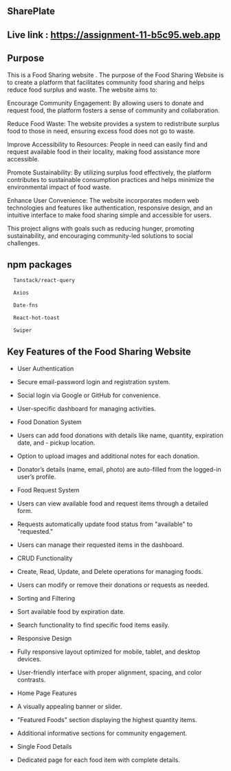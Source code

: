 ## SharePlate

## Live link : https://assignment-11-b5c95.web.app

## Purpose

This is a Food Sharing website .
The purpose of the Food Sharing Website is to create a platform that facilitates community food sharing and helps reduce food surplus and waste. The website aims to:

Encourage Community Engagement: By allowing users to donate and request food, the platform fosters a sense of community and collaboration.

Reduce Food Waste: The website provides a system to redistribute surplus food to those in need, ensuring excess food does not go to waste.

Improve Accessibility to Resources: People in need can easily find and request available food in their locality, making food assistance more accessible.

Promote Sustainability: By utilizing surplus food effectively, the platform contributes to sustainable consumption practices and helps minimize the environmental impact of food waste.

Enhance User Convenience: The website incorporates modern web technologies and features like authentication, responsive design, and an intuitive interface to make food sharing simple and accessible for users.

This project aligns with goals such as reducing hunger, promoting sustainability, and encouraging community-led solutions to social challenges.

## npm packages

```bash
  Tanstack/react-query
```

```bash
  Axios
```

```bash
  Date-fns
```

```bash
  React-hot-toast
```

```bash
  Swiper
```

## Key Features of the Food Sharing Website

- User Authentication

- Secure email-password login and registration system.
- Social login via Google or GitHub for convenience.
- User-specific dashboard for managing activities.
- Food Donation System

- Users can add food donations with details like name, quantity, expiration date, and - pickup location.
- Option to upload images and additional notes for each donation.
- Donator’s details (name, email, photo) are auto-filled from the logged-in user’s profile.
- Food Request System

- Users can view available food and request items through a detailed form.
- Requests automatically update food status from "available" to "requested."
- Users can manage their requested items in the dashboard.
- CRUD Functionality

- Create, Read, Update, and Delete operations for managing foods.
- Users can modify or remove their donations or requests as needed.
- Sorting and Filtering

- Sort available food by expiration date.
- Search functionality to find specific food items easily.
- Responsive Design

- Fully responsive layout optimized for mobile, tablet, and desktop devices.
- User-friendly interface with proper alignment, spacing, and color contrasts.
- Home Page Features

- A visually appealing banner or slider.
- "Featured Foods" section displaying the highest quantity items.
- Additional informative sections for community engagement.
- Single Food Details

- Dedicated page for each food item with complete details.
